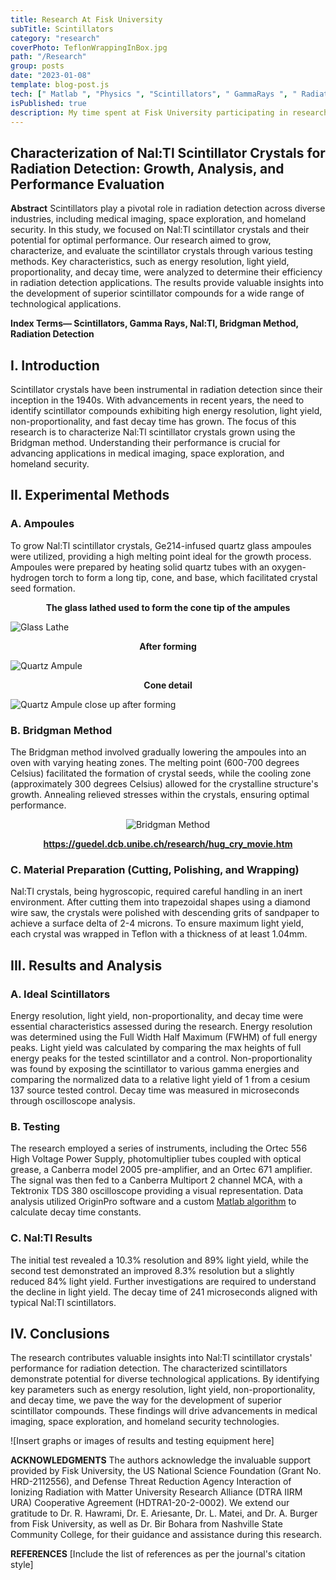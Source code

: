 ```yaml
---
title: Research At Fisk University
subTitle: Scintillators
category: "research"
coverPhoto: TeflonWrappingInBox.jpg
path: "/Research"
group: posts
date: "2023-01-08"
template: blog-post.js
tech: [" Matlab ", "Physics ", "Scintillators", " GammaRays ", " Radiaton " ]
isPublished: true
description: My time spent at Fisk University participating in research and development of scintillator crystals
---
```


## Characterization of Nal:Tl Scintillator Crystals for Radiation Detection: Growth, Analysis, and Performance Evaluation

**Abstract**
Scintillators play a pivotal role in radiation detection across diverse industries, including medical imaging, space exploration, and homeland security. In this study, we focused on Nal:Tl scintillator crystals and their potential for optimal performance. Our research aimed to grow, characterize, and evaluate the scintillator crystals through various testing methods. Key characteristics, such as energy resolution, light yield, proportionality, and decay time, were analyzed to determine their efficiency in radiation detection applications. The results provide valuable insights into the development of superior scintillator compounds for a wide range of technological applications.

**Index Terms— Scintillators, Gamma Rays, Nal:Tl, Bridgman Method, Radiation Detection**

## I. Introduction
Scintillator crystals have been instrumental in radiation detection since their inception in the 1940s. With advancements in recent years, the need to identify scintillator compounds exhibiting high energy resolution, light yield, non-proportionality, and fast decay time has grown. The focus of this research is to characterize Nal:Tl scintillator crystals grown using the Bridgman method. Understanding their performance is crucial for advancing applications in medical imaging, space exploration, and homeland security.

## II. Experimental Methods

### A. Ampoules
To grow Nal:Tl scintillator crystals, Ge214-infused quartz glass ampoules were utilized, providing a high melting point ideal for the growth process. Ampoules were prepared by heating solid quartz tubes with an oxygen-hydrogen torch to form a long tip, cone, and base, which facilitated crystal seed formation.

**<center>The glass lathed used to form the cone tip of the ampules</center>**

![Glass Lathe](glassLathe.jpeg)

**<center>After forming</center>**

![Quartz Ampule](ampule.jpeg)

**<center>Cone detail</center>**

![Quartz Ampule close up after forming](ampuleClose.jpeg)

### B. Bridgman Method
The Bridgman method involved gradually lowering the ampoules into an oven with varying heating zones. The melting point (600-700 degrees Celsius) facilitated the formation of crystal seeds, while the cooling zone (approximately 300 degrees Celsius) allowed for the crystalline structure's growth. Annealing relieved stresses within the crystals, ensuring optimal performance.

<p align="center">
  <img src="bridgmanMethod.gif" alt="Bridgman Method" />
</p>

**<center>https://guedel.dcb.unibe.ch/research/hug_cry_movie.htm</center>**

### C. Material Preparation (Cutting, Polishing, and Wrapping)
Nal:Tl crystals, being hygroscopic, required careful handling in an inert environment. After cutting them into trapezoidal shapes using a diamond wire saw, the crystals were polished with descending grits of sandpaper to achieve a surface delta of 2-4 microns. To ensure maximum light yield, each crystal was wrapped in Teflon with a thickness of at least 1.04mm.

## III. Results and Analysis

### A. Ideal Scintillators
Energy resolution, light yield, non-proportionality, and decay time were essential characteristics assessed during the research. Energy resolution was determined using the Full Width Half Maximum (FWHM) of full energy peaks. Light yield was calculated by comparing the max heights of full energy peaks for the tested scintillator and a control. Non-proportionality was found by exposing the scintillator to various gamma energies and comparing the normalized data to a relative light yield of 1 from a cesium 137 source tested control. Decay time was measured in microseconds through oscilloscope analysis.

### B. Testing
The research employed a series of instruments, including the Ortec 556 High Voltage Power Supply, photomultiplier tubes coupled with optical grease, a Canberra model 2005 pre-amplifier, and an Ortec 671 amplifier. The signal was then fed to a Canberra Multiport 2 channel MCA, with a Tektronix TDS 380 oscilloscope providing a visual representation. Data analysis utilized OriginPro software and a custom [Matlab algorithm](../Algorithm/) to calculate decay time constants.

### C. Nal:Tl Results
The initial test revealed a 10.3% resolution and 89% light yield, while the second test demonstrated an improved 8.3% resolution but a slightly reduced 84% light yield. Further investigations are required to understand the decline in light yield. The decay time of 241 microseconds aligned with typical Nal:Tl scintillators.

## IV. Conclusions
The research contributes valuable insights into Nal:Tl scintillator crystals' performance for radiation detection. The characterized scintillators demonstrate potential for diverse technological applications. By identifying key parameters such as energy resolution, light yield, non-proportionality, and decay time, we pave the way for the development of superior scintillator compounds. These findings will drive advancements in medical imaging, space exploration, and homeland security technologies.

![Insert graphs or images of results and testing equipment here]

**ACKNOWLEDGMENTS**
The authors acknowledge the invaluable support provided by Fisk University, the US National Science Foundation (Grant No. HRD-2112556), and Defense Threat Reduction Agency Interaction of Ionizing Radiation with Matter University Research Alliance (DTRA IIRM URA) Cooperative Agreement (HDTRA1-20-2-0002). We extend our gratitude to Dr. R. Hawrami, Dr. E. Ariesante, Dr. L. Matei, and Dr. A. Burger from Fisk University, as well as Dr. Bir Bohara from Nashville State Community College, for their guidance and assistance during this research.

**REFERENCES**
[Include the list of references as per the journal's citation style]

